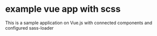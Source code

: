 # example vue app with scss
 This is a sample application on Vue.js with connected components and configured sass-loader
